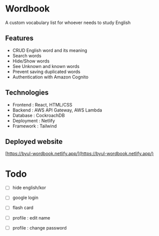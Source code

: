 # Wordbook

A custom vocabulary list for whoever needs to study English

## Features

- CRUD English word and its meaning
- Search words
- Hide/Show words
- See Unknown and known words
- Prevent saving duplicated words
- Authentication with Amazon Cognito

## Technologies

- Frontend : React, HTML/CSS
- Backend : AWS API Gateway, AWS Lambda
- Database : CockroachDB
- Deployment : Netlify
- Framework : Tailwind

## Deployed website

[https://byul-wordbook.netlify.app/](https://byul-wordbook.netlify.app/)

# Todo

- [ ] hide english/kor

- [ ] google login

- [ ] flash card

- [ ] profile : edit name
- [ ] profile : change password
